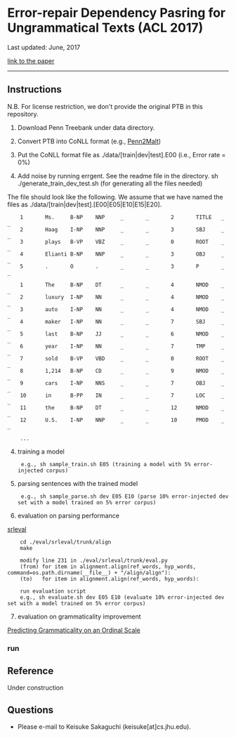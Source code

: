 # Error-repair Dependency Pasring for Ungrammatical Texts (ACL 2017)

Last updated: June, 2017

[link to the paper](#)

- - -

## Instructions 

N.B. For license restriction, we don't provide the original PTB in this repository.

1. Download Penn Treebank under data directory.
2. Convert PTB into CoNLL format (e.g., [Penn2Malt](https://stp.lingfil.uu.se/~nivre/research/Penn2Malt.html))
3. Put the CoNLL format file as ./data/[train|dev|test].E00  (i.e., Error rate = 0%)

4. Add noise by running errgent. See the readme file in the directory.
        sh ./generate_train_dev_test.sh (for generating all the files needed)

The file should look like the following. We assume that we have named the files as ./data/[train|dev|test].[E00|E05|E10|E15|E20].

        1       Ms.     B-NP    NNP     _       _       2       TITLE   _       _
        2       Haag    I-NP    NNP     _       _       3       SBJ     _       _
        3       plays   B-VP    VBZ     _       _       0       ROOT    _       _
        4       Elianti B-NP    NNP     _       _       3       OBJ     _       _
        5       .       O       .       _       _       3       P       _       _
        
        1       The     B-NP    DT      _       _       4       NMOD    _       _
        2       luxury  I-NP    NN      _       _       4       NMOD    _       _
        3       auto    I-NP    NN      _       _       4       NMOD    _       _
        4       maker   I-NP    NN      _       _       7       SBJ     _       _
        5       last    B-NP    JJ      _       _       6       NMOD    _       _
        6       year    I-NP    NN      _       _       7       TMP     _       _
        7       sold    B-VP    VBD     _       _       0       ROOT    _       _
        8       1,214   B-NP    CD      _       _       9       NMOD    _       _
        9       cars    I-NP    NNS     _       _       7       OBJ     _       _
        10      in      B-PP    IN      _       _       7       LOC     _       _
        11      the     B-NP    DT      _       _       12      NMOD    _       _
        12      U.S.    I-NP    NNP     _       _       10      PMOD    _       _
        
        ...

4. training a model

        e.g., sh sample_train.sh E05 (training a model with 5% error-injected corpus)

5. parsing sentences with the trained model 

        e.g., sh sample_parse.sh dev E05 E10 (parse 10% error-injected dev set with a model trained on 5% error corpus)

6. evaluation on parsing performance 

[srleval](https://code.google.com/archive/p/srleval/source/default/source)

        cd ./eval/srleval/trunk/align
        make

        modify line 231 in ./eval/srleval/trunk/eval.py
        (from) for item in alignment.align(ref_words, hyp_words, command=os.path.dirname(__file__) + "/align/align"):
        (to)   for item in alignment.align(ref_words, hyp_words):

        run evaluation script
        e.g., sh evaluate.sh dev E05 E10 (evaluate 10% error-injected dev set with a model trained on 5% error corpus)

7. evaluation on grammaticality improvement

[Predicting Grammaticality on an Ordinal Scale](https://github.com/cnap/grammaticality-metrics/tree/master/heilman-et-al)

### run 


## Reference
Under construction

## Questions

 - Please e-mail to Keisuke Sakaguchi (keisuke[at]cs.jhu.edu).
